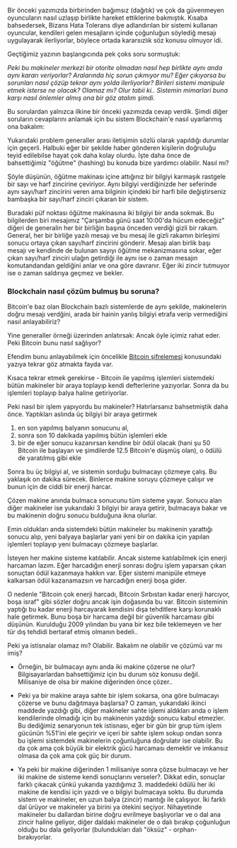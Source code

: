 



Bir önceki yazımızda birbirinden bağımsız (dağıtık) ve çok da güvenmeyen oyuncuların nasıl uzlaşıp birlikte hareket ettiklerine bakmıştık. Kısaba bahsedersek, Bizans Hata Tolerans diye adlandırılan bir sistemi kullanan oyuncular, kendileri gelen mesajların içinde çoğunluğun söylediğ mesajı uygulayarak ilerliyorlar, böylece ortada kararsızlık söz konusu olmuyor idi. 

Geçtiğimiz yazının başlangıcında pek çoks soru sormuştuk: 

*Peki bu makineler merkezi bir otorite olmadan nasıl hep birlikte aynı anda aynı kararı veriyorlar? Aralarında hiç sorun çıkmıyor mu? Eğer çıkıyorsa bu sorunları nasıl çözüp tekrar aynı yolda ilerliyorlar? Birileri sistemi manipule etmek isterse ne olacak? Olamaz mı? Olur tabii ki.. Sistemin mimarlari buna karşı nasıl önlemler almış ona bir göz atalım şimdi.*

Bu sorulardan yalnızca ilkine bir önceki yazımızda cevap verdik. Şimdi diğer soruların cevaplarını anlamak için bu sistem Blockchain'e nasıl uyarlanmış ona bakalım: 


Yukarıdaki problem generaller arası iletişimin sözlü olarak yapıldığı durumlar için geçerli. Halbuki eğer bir şekilde haber gönderen kişilerin doğruluğu teyid edilebilse hayat çok daha kolay olurdu. İşte daha önce de bahsettiğimiz "öğütme" (hashing) bu konuda bize yardımcı olabilir. Nasıl mı?

Şöyle düşünün, öğütme makinası içine attığınız bir bilgiyi karmaşık rastgele bir sayı ve harf zincirine çeviriyor. Aynı bilgiyi verdiğinizde her seferinde aynı sayı/harf zincirini veren ama bilginin içindeki bir harfi bile değiştirseniz bambaşka bir sayı/harf zinciri çıkaran bir sistem. 

Buradaki püf noktası öğütme makinasına iki bilgiyi bir anda sokmak. Bu bilgilerden biri mesajımız "Çarşamba günü saat 10:00'da hücum edeceğiz" diğeri de generalin her bir birliğin başına önceden verdiği gizli bir rakam. General, her bir birliğe yazılı mesajı ve bu mesaj ile gizli rakamın birleşimi sonucu ortaya çıkan sayı/harf zincirini gönderir. Mesajı alan birlik başı mesajı ve kendinde de bulunan sayıyı öğütme mekanizmasına sokar, eğer çıkan sayı/harf zinciri ulağın getirdiği ile aynı ise o zaman mesajın komutandandan geldiğini anlar ve ona göre davranır. Eğer iki zincir tutmuyor ise o zaman saldırıya geçmez ve bekler. 




### Blockchain nasıl çözüm bulmuş bu soruna?


Bitcoin'e baz olan Blockchain bazlı sistemlerde de aynı şekilde, makinelerin doğru mesajı verdğini, arada bir hainin yanlış bilgiyi etrafa verip vermediğini nasıl anlayabiliriz? 

Yine generaller örneği üzerinden anlatırsak: Ancak öyle içimiz rahat eder. Peki Bitcoin bunu nasıl sağlıyor?

Efendim bunu anlayabilmek için öncelikle [Bitcoin şifrelemesi](http://ademimerkezi.com/genel/2018/05/08/Peki-Blockchain-sifrelemesi-nasil-calisiyor.html) konusundaki yazıya tekrar göz atmakta fayda var. 

Kısaca tekrar etmek gerekirse - Bitcoin ile yapılmış işlemleri sistemdeki bütün makineler bir araya toplayıp kendi defterlerine yazıyorlar.  Sonra da bu işlemleri toplayıp balya haline getiriyorlar. 

Peki nasıl bir işlem yapıyordu bu makineler? Hatırlarsanız bahsetmiştik daha önce. Yaptıkları aslında üç bilgiyi bir araya getirmek

1. en son yapılmış balyanın sonucunu al,
2. sonra son 10 dakikada yapılmış bütün işlemleri ekle
3. bir de eğer sonucu kazanırsan kendine bir ödül olacak (hani şu 50 Bitcoin ile başlayan ve şimdilerde 12.5 Bitcoin'e düşmüş olan), o ödülü de yaratılmış gibi ekle

Sonra bu üç bilgiyi al, ve sistemin sorduğu bulmacayı çözmeye çalış. Bu yaklaşık on dakika sürecek. Binlerce makine soruyu çözmeye çalışır ve bunun için de ciddi bir enerji harcar.  

Çözen makine anında bulmaca sonucunu tüm sisteme yayar. Sonucu alan diğer makineler ise yukarıdaki 3 bilgiyi bir araya getirir, bulmacaya bakar ve bu makinenin doğru sonucu bulduğuna ikna olurlar.  

Emin oldukları anda sistemdeki bütün makineler bu makinenin yarattığı sonucu alıp, yeni balyaya başlarlar yani yeni bir on dakika için yapılan işlemleri toplayıp yeni bulmacayı çözmeye başlarlar.

İsteyen her makine sisteme katılabilir. Ancak sisteme katılabilmek için enerji harcaman lazım. Eğer harcadığın enerji sonrası doğru işlem yaparsan çıkan sonuçtan ödül kazanmaya hakkın var. Eğer sistemi manipüle etmeye kalkarsan ödül kazanamazsın ve harcadığın enerji boşa gider. 

O nedenle "Bitcoin çok enerji harcadı, Bitcoin Sırbıstan kadar enerji harcıyor, boşa israf" gibi sözler doğru ancak işin doğasında bu var. Bitcoin sisteminin yaptığı bu kadar enerji harcayarak kendisini dışa tehditlere karşı korunaklı hale getirmek. Bunu boşa bir harcama değil bir güvenlik harcaması gibi düşünün. Kurulduğu 2009 yılından bu yana bir kez bile teklemeyen ve her tür dış tehdidi bertaraf etmiş olmanın bedeli.. 

Peki ya istisnalar olamaz mı? Olabilir. Bakalım ne olabilir ve çözümü var mı imiş?

* Örneğin, bir bulmacayı aynı anda iki makine çözerse ne olur? Bilgisayarlardan bahsettiğimiz için bu durum söz konusu değil. Milisaniye de olsa bir makine diğerinden önce çözer.. 

* Peki ya bir makine araya sahte bir işlem sokarsa, ona göre bulmacayı çözerse ve bunu dağıtmaya başlarsa? O zaman, yukarıdaki ikinci maddede yazdığı gibi, diğer makineler sahte işlemi aldıkları anda o işlem kendilerinde olmadığı için bu makinenin yazdığı sonucu kabul etmezler. Bu dediğimiz senaryonun tek istisnası, eğer bir gün bir grup tüm işlem gücünün %51'ini ele geçirir ve içeri bir sahte işlem sokup ondan sonra bu işlemi sistemdek makinelerin çoğunluğuna doğrulatır ise olabilir. Bu da çok ama çok büyük bir elektrik gücü harcaması demektir ve imkansız olmasa da çok ama çok güç bir durum. 

* Ya peki bir makine diğerinden 1 milisaniye sonra çözse bulmacayı ve her iki makine de sisteme kendi sonuçlarını verseler?. Dikkat edin, sonuçlar farklı çıkacak çünkü yukarıda yazdığımız 3. maddedeki ödülü her iki makine de kendisi için yazdı ve o bilgiyi bulmacaya soktu. Bu durumda sistem ve makineler, en uzun balya (zincir) mantığı ile çalışıyor. İki farklı dal ürüyor ve makineler ya birini ya ötekini seçiyor. Nihayetinde makineler bu dallardan birine doğru evrilmeye başlıyorlar ve o dal ana zincir haline geliyor, diğer daldaki makineler de o dalı bırakıp çoğunluğun olduğu bu dala geliyorlar (bulundukları dalı "öksüz" - orphan- bırakıyorlar. 


